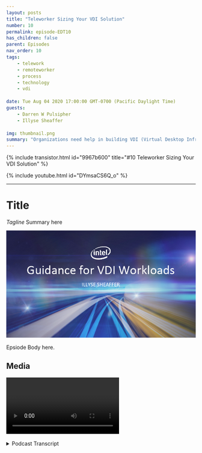 ```yaml
---
layout: posts
title: "Teleworker Sizing Your VDI Solution"
number: 10
permalink: episode-EDT10
has_children: false
parent: Episodes
nav_order: 10
tags:
    - telework
    - remoteworker
    - process
    - technology
    - vdi

date: Tue Aug 04 2020 17:00:00 GMT-0700 (Pacific Daylight Time)
guests:
    - Darren W Pulsipher
    - Illyse Sheaffer

img: thumbnail.png
summary: "Organizations need help in building VDI (Virtual Desktop Infrastructure) solutions immediately. As IT Departments are adding VDI licenses locally to their current systems, they need to be aware that licenses alone don’t solve all of their problems."
---
```


{% include transistor.html id="9967b600" title="#10 Teleworker Sizing Your VDI Solution" %}

{% include youtube.html id="DYmsaCS6Q_o" %}

---

# Title

*Tagline*
Summary here

![episode image](./thumbnail.png)

Epsiode Body here.

## Media

<video src='url'></video>

<details>
<summary> Podcast Transcript </summary>

<p></p>

</details>
